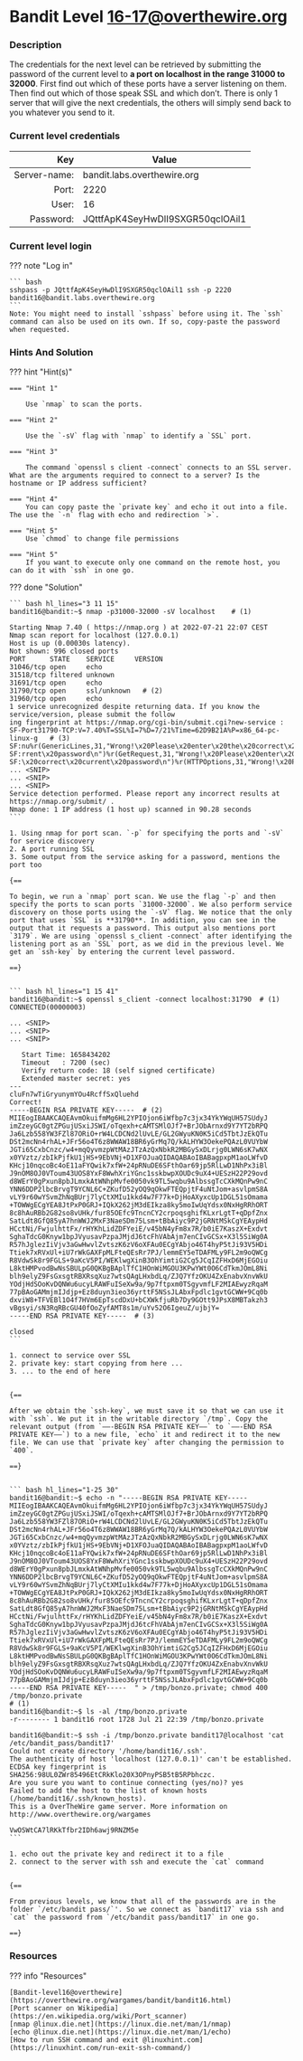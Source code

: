 # Bandit Level 16-17@overthewire.org

### Description
The credentials for the next level can be retrieved by submitting the password of the current level to **a port on localhost in the range 31000 to 32000**. First find out which of these ports have a server listening on them. Then find out which of those speak SSL and which don’t. There is only 1 server that will give the next credentials, the others will simply send back to you whatever you send to it.

### Current level credentials
Key                        | Value
-------------------------: |----------------------------------------
Server-name:               | bandit.labs.overthewire.org
Port:                      | 2220
User:                      | 16
Password:                  | JQttfApK4SeyHwDlI9SXGR50qclOAil1


### Current level login
??? note "Log in"

    ``` bash
    sshpass -p JQttfApK4SeyHwDlI9SXGR50qclOAil1 ssh -p 2220 bandit16@bandit.labs.overthewire.org
    ```
    Note: You might need to install `sshpass` before using it. The `ssh` command can also be used on its own. If so, copy-paste the password when requested. 

### Hints And Solution


??? hint "Hint(s)"

    === "Hint 1"

        Use `nmap` to scan the ports. 

    === "Hint 2"

        Use the `-sV` flag with `nmap` to identify a `SSL` port. 

    === "Hint 3"

        The command `openssl s client -connect` connects to an SSL server. What are the arguments required to connect to a server? Is the hostname or IP address sufficient?  

    === "Hint 4"
        You can copy paste the `private key` and echo it out into a file. The use the `-n` flag with echo and redirection `>`.

    === "Hint 5"
        Use `chmod` to change file permissions 

    === "Hint 5"
        If you want to execute only one command on the remote host, you can do it with `ssh` in one go. 

??? done "Solution"


    ``` bash hl_lines="3 11 15"
    bandit16@bandit:~$ nmap -p31000-32000 -sV localhost    # (1) 
    
    Starting Nmap 7.40 ( https://nmap.org ) at 2022-07-21 22:07 CEST  
    Nmap scan report for localhost (127.0.0.1)  
    Host is up (0.00030s latency).  
    Not shown: 996 closed ports  
    PORT      STATE    SERVICE     VERSION  
    31046/tcp open     echo  
    31518/tcp filtered unknown  
    31691/tcp open     echo  
    31790/tcp open     ssl/unknown   # (2) 
    31960/tcp open     echo  
    1 service unrecognized despite returning data. If you know the service/version, please submit the follow  
    ing fingerprint at https://nmap.org/cgi-bin/submit.cgi?new-service :  
    SF-Port31790-TCP:V=7.40%T=SSL%I=7%D=7/21%Time=62D9B21A%P=x86_64-pc-linux-g   # (3) 
    SF:nu%r(GenericLines,31,"Wrong!\x20Please\x20enter\x20the\x20correct\x20cu  
    SF:rrent\x20password\n")%r(GetRequest,31,"Wrong!\x20Please\x20enter\x20the  
    SF:\x20correct\x20current\x20password\n")%r(HTTPOptions,31,"Wrong!\x20Plea  
    ... <SNIP>
    ... <SNIP>
    ... <SNIP>
    Service detection performed. Please report any incorrect results at https://nmap.org/submit/ .  
    Nmap done: 1 IP address (1 host up) scanned in 90.28 seconds
    ```

    1. Using nmap for port scan. `-p` for specifying the ports and `-sV` for service discovery
    2. A port running SSL
    3. Some output from the service asking for a password, mentions the port too
    
    {==
    
    To begin, we run a `nmap` port scan. We use the flag `-p` and then specify the ports to scan ports `31000-32000`. We also perform service discovery on those ports using the `-sV` flag. We notice that the only port that uses `SSL` is **31790**. In addition, you can see in the output that it requests a password. This output also mentions port `3179`. We are using `openssl s_client -connect` after identifying the listening port as an `SSL` port, as we did in the previous level. We get an `ssh-key` by entering the current level password. 

    ==}


    ``` bash hl_lines="1 15 41"
    bandit16@bandit:~$ openssl s_client -connect localhost:31790  # (1) 
    CONNECTED(00000003)  

    ... <SNIP>
    ... <SNIP>
    ... <SNIP>
    
       Start Time: 1658434202  
       Timeout   : 7200 (sec)  
       Verify return code: 18 (self signed certificate)  
       Extended master secret: yes  
    ---  
    cluFn7wTiGryunymYOu4RcffSxQluehd  
    Correct!  
    -----BEGIN RSA PRIVATE KEY-----  # (2) 
    MIIEogIBAAKCAQEAvmOkuifmMg6HL2YPIOjon6iWfbp7c3jx34YkYWqUH57SUdyJ  
    imZzeyGC0gtZPGujUSxiJSWI/oTqexh+cAMTSMlOJf7+BrJObArnxd9Y7YT2bRPQ  
    Ja6Lzb558YW3FZl87ORiO+rW4LCDCNd2lUvLE/GL2GWyuKN0K5iCd5TbtJzEkQTu  
    DSt2mcNn4rhAL+JFr56o4T6z8WWAW18BR6yGrMq7Q/kALHYW3OekePQAzL0VUYbW  
    JGTi65CxbCnzc/w4+mqQyvmzpWtMAzJTzAzQxNbkR2MBGySxDLrjg0LWN6sK7wNX  
    x0YVztz/zbIkPjfkU1jHS+9EbVNj+D1XFOJuaQIDAQABAoIBABagpxpM1aoLWfvD  
    KHcj10nqcoBc4oE11aFYQwik7xfW+24pRNuDE6SFthOar69jp5RlLwD1NhPx3iBl  
    J9nOM8OJ0VToum43UOS8YxF8WwhXriYGnc1sskbwpXOUDc9uX4+UESzH22P29ovd  
    d8WErY0gPxun8pbJLmxkAtWNhpMvfe0050vk9TL5wqbu9AlbssgTcCXkMQnPw9nC  
    YNN6DDP2lbcBrvgT9YCNL6C+ZKufD52yOQ9qOkwFTEQpjtF4uNtJom+asvlpmS8A  
    vLY9r60wYSvmZhNqBUrj7lyCtXMIu1kkd4w7F77k+DjHoAXyxcUp1DGL51sOmama  
    +TOWWgECgYEA8JtPxP0GRJ+IQkX262jM3dEIkza8ky5moIwUqYdsx0NxHgRRhORT  
    8c8hAuRBb2G82so8vUHk/fur85OEfc9TncnCY2crpoqsghifKLxrLgtT+qDpfZnx  
    SatLdt8GfQ85yA7hnWWJ2MxF3NaeSDm75Lsm+tBbAiyc9P2jGRNtMSkCgYEAypHd  
    HCctNi/FwjulhttFx/rHYKhLidZDFYeiE/v45bN4yFm8x7R/b0iE7KaszX+Exdvt  
    SghaTdcG0Knyw1bpJVyusavPzpaJMjdJ6tcFhVAbAjm7enCIvGCSx+X3l5SiWg0A  
    R57hJglezIiVjv3aGwHwvlZvtszK6zV6oXFAu0ECgYAbjo46T4hyP5tJi93V5HDi  
    Ttiek7xRVxUl+iU7rWkGAXFpMLFteQEsRr7PJ/lemmEY5eTDAFMLy9FL2m9oQWCg  
    R8VdwSk8r9FGLS+9aKcV5PI/WEKlwgXinB3OhYimtiG2Cg5JCqIZFHxD6MjEGOiu  
    L8ktHMPvodBwNsSBULpG0QKBgBAplTfC1HOnWiMGOU3KPwYWt0O6CdTkmJOmL8Ni  
    blh9elyZ9FsGxsgtRBXRsqXuz7wtsQAgLHxbdLq/ZJQ7YfzOKU4ZxEnabvXnvWkU  
    YOdjHdSOoKvDQNWu6ucyLRAWFuISeXw9a/9p7ftpxm0TSgyvmfLF2MIAEwyzRqaM  
    77pBAoGAMmjmIJdjp+Ez8duyn3ieo36yrttF5NSsJLAbxFpdlc1gvtGCWW+9Cq0b  
    dxviW8+TFVEBl1O4f7HVm6EpTscdDxU+bCXWkfjuRb7Dy9GOtt9JPsX8MBTakzh3  
    vBgsyi/sN3RqRBcGU40fOoZyfAMT8s1m/uYv52O6IgeuZ/ujbjY=  
    -----END RSA PRIVATE KEY-----  # (3) 
    
    closed
    ```

    1. connect to service over SSL
    2. private key: start copying from here ...
    3. ... to the end of here


    {==
    
    After we obtain the `ssh-key`, we must save it so that we can use it with `ssh`. We put it in the writable directory `/tmp`. Copy the relevant output (from `——-BEGIN RSA PRIVATE KEY——` to `——-END RSA PRIVATE KEY——`) to a new file, `echo` it and redirect it to the new file. We can use that `private key` after changing the permission to `400`. 

    ==}


    ``` bash hl_lines="1-25 30"
    bandit16@bandit:~$ echo -n "-----BEGIN RSA PRIVATE KEY-----                 
    MIIEogIBAAKCAQEAvmOkuifmMg6HL2YPIOjon6iWfbp7c3jx34YkYWqUH57SUdyJ     
    imZzeyGC0gtZPGujUSxiJSWI/oTqexh+cAMTSMlOJf7+BrJObArnxd9Y7YT2bRPQ     
    Ja6Lzb558YW3FZl87ORiO+rW4LCDCNd2lUvLE/GL2GWyuKN0K5iCd5TbtJzEkQTu     
    DSt2mcNn4rhAL+JFr56o4T6z8WWAW18BR6yGrMq7Q/kALHYW3OekePQAzL0VUYbW     
    JGTi65CxbCnzc/w4+mqQyvmzpWtMAzJTzAzQxNbkR2MBGySxDLrjg0LWN6sK7wNX     
    x0YVztz/zbIkPjfkU1jHS+9EbVNj+D1XFOJuaQIDAQABAoIBABagpxpM1aoLWfvD     
    KHcj10nqcoBc4oE11aFYQwik7xfW+24pRNuDE6SFthOar69jp5RlLwD1NhPx3iBl     
    J9nOM8OJ0VToum43UOS8YxF8WwhXriYGnc1sskbwpXOUDc9uX4+UESzH22P29ovd     
    d8WErY0gPxun8pbJLmxkAtWNhpMvfe0050vk9TL5wqbu9AlbssgTcCXkMQnPw9nC     
    YNN6DDP2lbcBrvgT9YCNL6C+ZKufD52yOQ9qOkwFTEQpjtF4uNtJom+asvlpmS8A     
    vLY9r60wYSvmZhNqBUrj7lyCtXMIu1kkd4w7F77k+DjHoAXyxcUp1DGL51sOmama     
    +TOWWgECgYEA8JtPxP0GRJ+IQkX262jM3dEIkza8ky5moIwUqYdsx0NxHgRRhORT     
    8c8hAuRBb2G82so8vUHk/fur85OEfc9TncnCY2crpoqsghifKLxrLgtT+qDpfZnx     
    SatLdt8GfQ85yA7hnWWJ2MxF3NaeSDm75Lsm+tBbAiyc9P2jGRNtMSkCgYEAypHd     
    HCctNi/FwjulhttFx/rHYKhLidZDFYeiE/v45bN4yFm8x7R/b0iE7KaszX+Exdvt     
    SghaTdcG0Knyw1bpJVyusavPzpaJMjdJ6tcFhVAbAjm7enCIvGCSx+X3l5SiWg0A     
    R57hJglezIiVjv3aGwHwvlZvtszK6zV6oXFAu0ECgYAbjo46T4hyP5tJi93V5HDi     
    Ttiek7xRVxUl+iU7rWkGAXFpMLFteQEsRr7PJ/lemmEY5eTDAFMLy9FL2m9oQWCg     
    R8VdwSk8r9FGLS+9aKcV5PI/WEKlwgXinB3OhYimtiG2Cg5JCqIZFHxD6MjEGOiu     
    L8ktHMPvodBwNsSBULpG0QKBgBAplTfC1HOnWiMGOU3KPwYWt0O6CdTkmJOmL8Ni     
    blh9elyZ9FsGxsgtRBXRsqXuz7wtsQAgLHxbdLq/ZJQ7YfzOKU4ZxEnabvXnvWkU     
    YOdjHdSOoKvDQNWu6ucyLRAWFuISeXw9a/9p7ftpxm0TSgyvmfLF2MIAEwyzRqaM     
    77pBAoGAMmjmIJdjp+Ez8duyn3ieo36yrttF5NSsJLAbxFpdlc1gvtGCWW+9Cq0b     
    -----END RSA PRIVATE KEY-----  " > /tmp/bonzo.private; chmod 400 /tmp/bonzo.private  
    # (1) 
    bandit16@bandit:~$ ls -al /tmp/bonzo.private  
    -r-------- 1 bandit16 root 1728 Jul 21 22:39 /tmp/bonzo.private

    bandit16@bandit:~$ ssh -i /tmp/bonzo.private bandit17@localhost 'cat /etc/bandit_pass/bandit17'  
    Could not create directory '/home/bandit16/.ssh'.  
    The authenticity of host 'localhost (127.0.0.1)' can't be established.  
    ECDSA key fingerprint is SHA256:98UL0ZWr85496EtCRkKlo20X3OPnyPSB5tB5RPbhczc.  
    Are you sure you want to continue connecting (yes/no)? yes  
    Failed to add the host to the list of known hosts (/home/bandit16/.ssh/known_hosts).  
    This is a OverTheWire game server. More information on http://www.overthewire.org/wargames  
    
    VwOSWtCA7lRKkTfbr2IDh6awj9RNZM5e
    ```

    1. echo out the private key and redirect it to a file
    2. connect to the server with ssh and execute the `cat` command


    {==
    
    From previous levels, we know that all of the passwords are in the folder `/etc/bandit pass/`'. So we connect as `bandit17` via ssh and `cat` the password from `/etc/bandit pass/bandit17` in one go. 

    ==}




### Resources

??? info "Resources"

    [Bandit-level16@overthewire](https://overthewire.org/wargames/bandit/bandit16.html)         
    [Port scanner on Wikipedia](https://en.wikipedia.org/wiki/Port_scanner)         
    [nmap @linux.die.net](https://linux.die.net/man/1/nmap)         
    [echo @linux.die.net](https://linux.die.net/man/1/echo)         
    [How to run SSH command and exit @linuxhint.com](https://linuxhint.com/run-exit-ssh-command/)           
    





  









    




 
